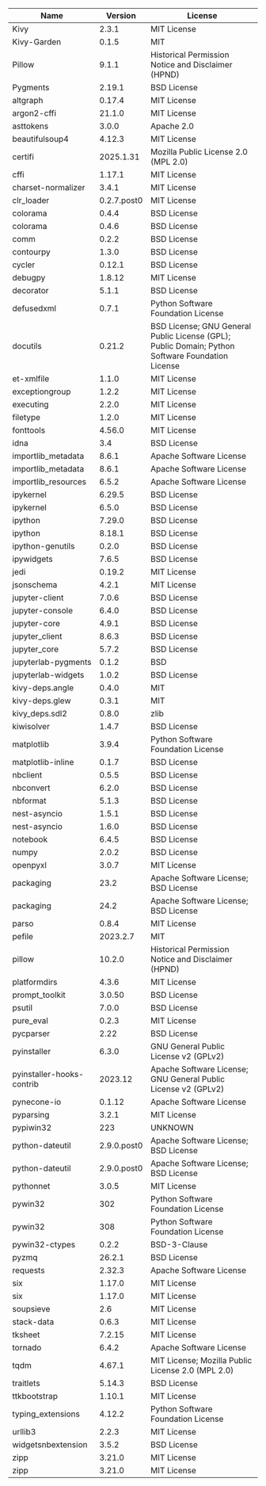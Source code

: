 | Name                      | Version     | License                                                                                          |
|---------------------------|-------------|--------------------------------------------------------------------------------------------------|
| Kivy                      | 2.3.1       | MIT License                                                                                      |
| Kivy-Garden               | 0.1.5       | MIT                                                                                              |
| Pillow                    | 9.1.1       | Historical Permission Notice and Disclaimer (HPND)                                               |
| Pygments                  | 2.19.1      | BSD License                                                                                      |
| altgraph                  | 0.17.4      | MIT License                                                                                      |
| argon2-cffi               | 21.1.0      | MIT License                                                                                      |
| asttokens                 | 3.0.0       | Apache 2.0                                                                                       |
| beautifulsoup4            | 4.12.3      | MIT License                                                                                      |
| certifi                   | 2025.1.31   | Mozilla Public License 2.0 (MPL 2.0)                                                             |
| cffi                      | 1.17.1      | MIT License                                                                                      |
| charset-normalizer        | 3.4.1       | MIT License                                                                                      |
| clr_loader                | 0.2.7.post0 | MIT License                                                                                      |
| colorama                  | 0.4.4       | BSD License                                                                                      |
| colorama                  | 0.4.6       | BSD License                                                                                      |
| comm                      | 0.2.2       | BSD License                                                                                      |
| contourpy                 | 1.3.0       | BSD License                                                                                      |
| cycler                    | 0.12.1      | BSD License                                                                                      |
| debugpy                   | 1.8.12      | MIT License                                                                                      |
| decorator                 | 5.1.1       | BSD License                                                                                      |
| defusedxml                | 0.7.1       | Python Software Foundation License                                                               |
| docutils                  | 0.21.2      | BSD License; GNU General Public License (GPL); Public Domain; Python Software Foundation License |
| et-xmlfile                | 1.1.0       | MIT License                                                                                      |
| exceptiongroup            | 1.2.2       | MIT License                                                                                      |
| executing                 | 2.2.0       | MIT License                                                                                      |
| filetype                  | 1.2.0       | MIT License                                                                                      |
| fonttools                 | 4.56.0      | MIT License                                                                                      |
| idna                      | 3.4         | BSD License                                                                                      |
| importlib_metadata        | 8.6.1       | Apache Software License                                                                          |
| importlib_metadata        | 8.6.1       | Apache Software License                                                                          |
| importlib_resources       | 6.5.2       | Apache Software License                                                                          |
| ipykernel                 | 6.29.5      | BSD License                                                                                      |
| ipykernel                 | 6.5.0       | BSD License                                                                                      |
| ipython                   | 7.29.0      | BSD License                                                                                      |
| ipython                   | 8.18.1      | BSD License                                                                                      |
| ipython-genutils          | 0.2.0       | BSD License                                                                                      |
| ipywidgets                | 7.6.5       | BSD License                                                                                      |
| jedi                      | 0.19.2      | MIT License                                                                                      |
| jsonschema                | 4.2.1       | MIT License                                                                                      |
| jupyter-client            | 7.0.6       | BSD License                                                                                      |
| jupyter-console           | 6.4.0       | BSD License                                                                                      |
| jupyter-core              | 4.9.1       | BSD License                                                                                      |
| jupyter_client            | 8.6.3       | BSD License                                                                                      |
| jupyter_core              | 5.7.2       | BSD License                                                                                      |
| jupyterlab-pygments       | 0.1.2       | BSD                                                                                              |
| jupyterlab-widgets        | 1.0.2       | BSD License                                                                                      |
| kivy-deps.angle           | 0.4.0       | MIT                                                                                              |
| kivy-deps.glew            | 0.3.1       | MIT                                                                                              |
| kivy_deps.sdl2            | 0.8.0       | zlib                                                                                             |
| kiwisolver                | 1.4.7       | BSD License                                                                                      |
| matplotlib                | 3.9.4       | Python Software Foundation License                                                               |
| matplotlib-inline         | 0.1.7       | BSD License                                                                                      |
| nbclient                  | 0.5.5       | BSD License                                                                                      |
| nbconvert                 | 6.2.0       | BSD License                                                                                      |
| nbformat                  | 5.1.3       | BSD License                                                                                      |
| nest-asyncio              | 1.5.1       | BSD License                                                                                      |
| nest-asyncio              | 1.6.0       | BSD License                                                                                      |
| notebook                  | 6.4.5       | BSD License                                                                                      |
| numpy                     | 2.0.2       | BSD License                                                                                      |
| openpyxl                  | 3.0.7       | MIT License                                                                                      |
| packaging                 | 23.2        | Apache Software License; BSD License                                                             |
| packaging                 | 24.2        | Apache Software License; BSD License                                                             |
| parso                     | 0.8.4       | MIT License                                                                                      |
| pefile                    | 2023.2.7    | MIT                                                                                              |
| pillow                    | 10.2.0      | Historical Permission Notice and Disclaimer (HPND)                                               |
| platformdirs              | 4.3.6       | MIT License                                                                                      |
| prompt_toolkit            | 3.0.50      | BSD License                                                                                      |
| psutil                    | 7.0.0       | BSD License                                                                                      |
| pure_eval                 | 0.2.3       | MIT License                                                                                      |
| pycparser                 | 2.22        | BSD License                                                                                      |
| pyinstaller               | 6.3.0       | GNU General Public License v2 (GPLv2)                                                            |
| pyinstaller-hooks-contrib | 2023.12     | Apache Software License; GNU General Public License v2 (GPLv2)                                   |
| pynecone-io               | 0.1.12      | Apache Software License                                                                          |
| pyparsing                 | 3.2.1       | MIT License                                                                                      |
| pypiwin32                 | 223         | UNKNOWN                                                                                          |
| python-dateutil           | 2.9.0.post0 | Apache Software License; BSD License                                                             |
| python-dateutil           | 2.9.0.post0 | Apache Software License; BSD License                                                             |
| pythonnet                 | 3.0.5       | MIT License                                                                                      |
| pywin32                   | 302         | Python Software Foundation License                                                               |
| pywin32                   | 308         | Python Software Foundation License                                                               |
| pywin32-ctypes            | 0.2.2       | BSD-3-Clause                                                                                     |
| pyzmq                     | 26.2.1      | BSD License                                                                                      |
| requests                  | 2.32.3      | Apache Software License                                                                          |
| six                       | 1.17.0      | MIT License                                                                                      |
| six                       | 1.17.0      | MIT License                                                                                      |
| soupsieve                 | 2.6         | MIT License                                                                                      |
| stack-data                | 0.6.3       | MIT License                                                                                      |
| tksheet                   | 7.2.15      | MIT License                                                                                      |
| tornado                   | 6.4.2       | Apache Software License                                                                          |
| tqdm                      | 4.67.1      | MIT License; Mozilla Public License 2.0 (MPL 2.0)                                                |
| traitlets                 | 5.14.3      | BSD License                                                                                      |
| ttkbootstrap              | 1.10.1      | MIT License                                                                                      |
| typing_extensions         | 4.12.2      | Python Software Foundation License                                                               |
| urllib3                   | 2.2.3       | MIT License                                                                                      |
| widgetsnbextension        | 3.5.2       | BSD License                                                                                      |
| zipp                      | 3.21.0      | MIT License                                                                                      |
| zipp                      | 3.21.0      | MIT License                                                                                      |
